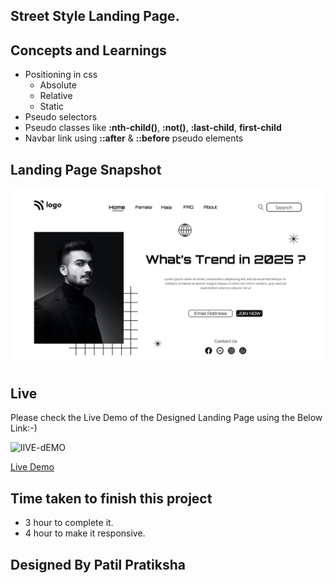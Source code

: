 ## Street Style Landing Page.

## Concepts and Learnings

- Positioning in css
    - Absolute
    - Relative
    - Static
- Pseudo selectors
- Pseudo classes like **:nth-child()**, **:not()**, **:last-child**, **first-child**
- Navbar link using **::after** & **::before** pseudo elements

## Landing Page Snapshot
![Snapshot](1.png)



## Live

Please check the Live Demo of the Designed Landing Page using the Below Link:-)

![lIVE-dEMO](https://img.shields.io/badge/Live_Demo-<COLOR>)

[Live Demo](https://live-proj-1.netlify.app/)


## Time taken to finish this project

-   3 hour to complete it.
-   4 hour to make it responsive.

## Designed By Patil Pratiksha
